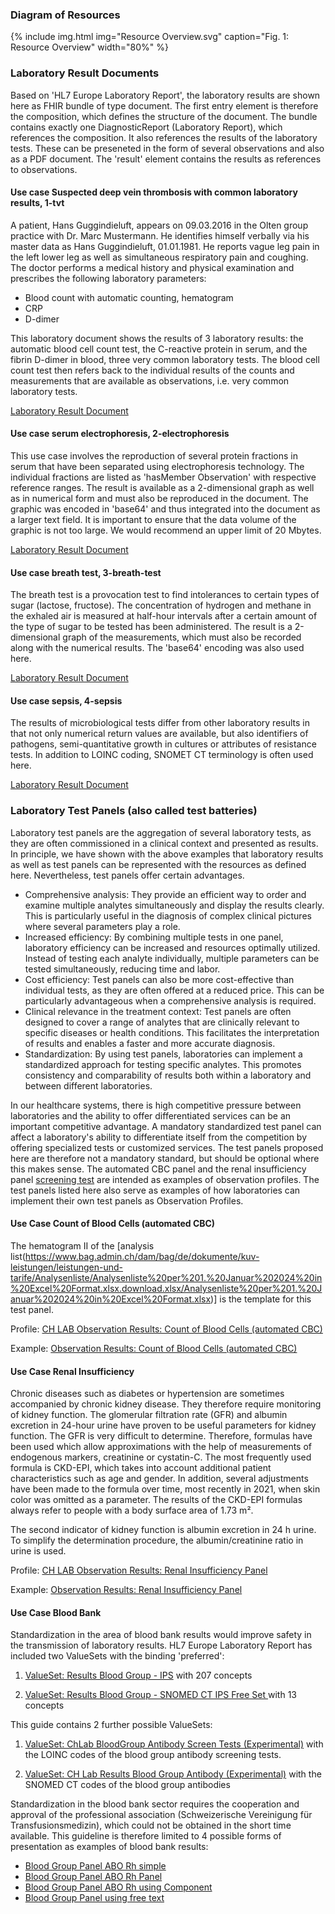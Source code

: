<!--  markdownlint-disable MD001 MD041 -->

### Diagram of Resources

{% include img.html img="Resource Overview.svg" caption="Fig. 1: Resource Overview" width="80%" %}

### Laboratory Result Documents

Based on 'HL7 Europe Laboratory Report', the laboratory results are shown here as FHIR bundle of type document. The first entry element is therefore the composition, which defines the structure of the document.
The bundle contains exactly one DiagnosticReport (Laboratory Report), which references the composition. It also references the results of the laboratory tests. These can be preseneted in the form of several observations and also as a PDF document. The 'result' element contains the results as references to observations. 

#### Use case Suspected deep vein thrombosis with common laboratory results, 1-tvt

A patient, Hans Guggindieluft, appears on 09.03.2016 in the Olten group practice with Dr. Marc Mustermann. He identifies himself verbally via his master data as Hans Guggindieluft, 01.01.1981. He reports vague leg pain in the left lower leg as well as simultaneous respiratory pain and coughing. The doctor performs a medical history and physical examination and prescribes the following laboratory parameters:

* Blood count with automatic counting, hematogram
* CRP
* D-dimer

This laboratory document shows the results of 3 laboratory results: the automatic blood cell count test, the C-reactive protein in serum, and the fibrin D-dimer in blood, three very common laboratory tests. The blood cell count test then refers back to the individual results of the counts and measurements that are available as observations, i.e. very common laboratory tests.

[Laboratory Result Document](Bundle-LabResultReport-1-tvt.html)

#### Use case serum electrophoresis, 2-electrophoresis

This use case involves the reproduction of several protein fractions in serum that have been separated using electrophoresis technology. The individual fractions are listed as 'hasMember Observation' with respective reference ranges. The result is available as a 2-dimensional graph as well as in numerical form and must also be reproduced in the document. The graphic was encoded in 'base64' and thus integrated into the document as a larger text field. It is important to ensure that the data volume of the graphic is not too large. We would recommend an upper limit of 20 Mbytes. 

[Laboratory Result Document](Bundle-LabResultReport-2-electrophoresis.html)

#### Use case breath test, 3-breath-test

The breath test is a provocation test to find intolerances to certain types of sugar (lactose, fructose). The concentration of hydrogen and methane in the exhaled air is measured at half-hour intervals after a certain amount of the type of sugar to be tested has been administered. The result is a 2-dimensional graph of the measurements, which must also be recorded along with the numerical results. The 'base64' encoding was also used here.

[Laboratory Result Document](Bundle-LabResultReport-3-breath-test.html)

#### Use case sepsis, 4-sepsis

The results of microbiological tests differ from other laboratory results in that not only numerical return values are available, but also identifiers of pathogens, semi-quantitative growth in cultures or attributes of resistance tests. In addition to LOINC coding, SNOMET CT terminology is often used here.

[Laboratory Result Document](Bundle-LabResultReport-4-sepsis.html)

### Laboratory Test Panels (also called test batteries)

Laboratory test panels are the aggregation of several laboratory tests, as they are often commissioned in a clinical context and presented as results. In principle, we have shown with the above examples that laboratory results as well as test panels can be represented with the resources as defined here. Nevertheless, test panels offer certain advantages.

* Comprehensive analysis: They provide an efficient way to order and examine multiple analytes simultaneously and display the results clearly. This is particularly useful in the diagnosis of complex clinical pictures where several parameters play a role.
* Increased efficiency: By combining multiple tests in one panel, laboratory efficiency can be increased and resources optimally utilized. Instead of testing each analyte individually, multiple parameters can be tested simultaneously, reducing time and labor.
* Cost efficiency: Test panels can also be more cost-effective than individual tests, as they are often offered at a reduced price. This can be particularly advantageous when a comprehensive analysis is required.
* Clinical relevance in the treatment context: Test panels are often designed to cover a range of analytes that are clinically relevant to specific diseases or health conditions. This facilitates the interpretation of results and enables a faster and more accurate diagnosis.
* Standardization: By using test panels, laboratories can implement a standardized approach for testing specific analytes. This promotes consistency and comparability of results both within a laboratory and between different laboratories.

In our healthcare systems, there is high competitive pressure between laboratories and the ability to offer differentiated services can be an important competitive advantage. A mandatory standardized test panel can affect a laboratory's ability to differentiate itself from the competition by offering specialized tests or customized services. The test panels proposed here are therefore not a mandatory standard, but should be optional where this makes sense. The automated CBC panel and the renal insufficiency panel [screening test](https://www.swissnephrology.ch/wp/wp-content/uploads/2023/01/161121_SGN_Pocketguide_CKD_Web_A4_e_WZ.pdf) are intended as examples of observation profiles.
The test panels listed here also serve as examples of how laboratories can implement their own test panels as Observation Profiles.

#### Use Case Count of Blood Cells (automated CBC)

The hematogram II of the [analysis list(https://www.bag.admin.ch/dam/bag/de/dokumente/kuv-leistungen/leistungen-und-tarife/Analysenliste/Analysenliste%20per%201.%20Januar%202024%20in%20Excel%20Format.xlsx.download.xlsx/Analysenliste%20per%201.%20Januar%202024%20in%20Excel%20Format.xlsx)]  is the template for this test panel. 

Profile: [CH LAB Observation Results: Count of Blood Cells (automated CBC)](StructureDefinition-ch-lab-observation-cbc-panel.html)

Example: [Observation Results: Count of Blood Cells (automated CBC)](Observation-ExampleObservationCBCPanel.html)

#### Use Case Renal Insufficiency

Chronic diseases such as diabetes or hypertension are sometimes accompanied by chronic kidney disease. They therefore require monitoring of kidney function. The glomerular filtration rate (GFR) and albumin excretion in 24-hour urine have proven to be useful parameters for kidney function. The GFR is very difficult to determine. Therefore, formulas have been used which allow approximations with the help of measurements of endogenous markers, creatinine or cystatin-C. The most frequently used formula is CKD-EPI, which takes into account additional patient characteristics such as age and gender. In addition, several adjustments have been made to the formula over time, most recently in 2021, when skin color was omitted as a parameter. The results of the CKD-EPI formulas always refer to people with a body surface area of 1.73 m².

The second indicator of kidney function is albumin excretion in 24 h urine. To simplify the determination procedure, the albumin/creatinine ratio in urine is used.

Profile: [CH LAB Observation Results: Renal Insufficiency Panel](StructureDefinition-ch-lab-observation-renal-insufficiency-panel.html)

Example: [Observation Results: Renal Insufficiency Panel](Observation-ObservationRenalInsufficiencyPanel.html)

#### Use Case Blood Bank

Standardization in the area of blood bank results would improve safety in the transmission of laboratory results. HL7 Europe Laboratory Report has included two ValueSets with the binding 'preferred':

1. [ValueSet: Results Blood Group - IPS](http://hl7.org/fhir/uv/ips/ValueSet/results-blood-group-uv-ips) with 207 concepts

2. [ValueSet: Results Blood Group - SNOMED CT IPS Free Set ](http://hl7.org/fhir/uv/ips/ValueSet/results-blood-group-snomed-ct-ips-free-set) with 13 concepts

This guide contains 2 further possible ValueSets:

1. [ValueSet: ChLab BloodGroup Antibody Screen Tests (Experimental)](ValueSet-ch-lab-bloodgroup-antibody-screen.html) with the LOINC codes of the blood group antibody screening tests.

2. [ValueSet: CH Lab Results Blood Group Antibody (Experimental)](ValueSet-ch-lab-bloodgroup-antibody-vs.html) with the SNOMED CT codes of the blood group antibodies

Standardization in the blood bank sector requires the cooperation and approval of the professional association (Schweizerische Vereinigung für Transfusionsmedizin), which could not be obtained in the short time available. This guideline is therefore limited to 4 possible forms of presentation as examples of blood bank results: 

* [Blood Group Panel ABO Rh simple](Observation-BloodGroupSimple.html)
* [Blood Group Panel ABO Rh Panel](Observation-BloodGroupPanel.html)
* [Blood Group Panel ABO Rh using Component](Observation-BloodGroupPanel.html)
* [Blood Group Panel using free text](Observation-BloodGroupFreeText.html)
